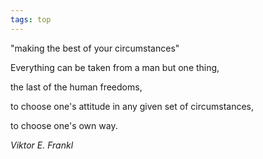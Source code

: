 ```yaml
---
tags: top
---
```


"making the best of your circumstances"

Everything can be taken from a man but one thing, 

the last of the human freedoms, 

to choose one's attitude in any given set of circumstances, 

to choose one's own way.

_Viktor E. Frankl_